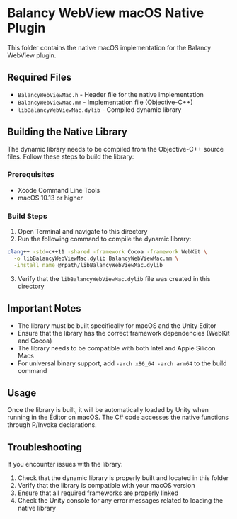 # Balancy WebView macOS Native Plugin

This folder contains the native macOS implementation for the Balancy WebView plugin.

## Required Files

- `BalancyWebViewMac.h` - Header file for the native implementation
- `BalancyWebViewMac.mm` - Implementation file (Objective-C++)
- `libBalancyWebViewMac.dylib` - Compiled dynamic library

## Building the Native Library

The dynamic library needs to be compiled from the Objective-C++ source files. Follow these steps to build the library:

### Prerequisites

- Xcode Command Line Tools
- macOS 10.13 or higher

### Build Steps

1. Open Terminal and navigate to this directory
2. Run the following command to compile the dynamic library:

```bash
clang++ -std=c++11 -shared -framework Cocoa -framework WebKit \
  -o libBalancyWebViewMac.dylib BalancyWebViewMac.mm \
  -install_name @rpath/libBalancyWebViewMac.dylib
```

3. Verify that the `libBalancyWebViewMac.dylib` file was created in this directory

## Important Notes

- The library must be built specifically for macOS and the Unity Editor
- Ensure that the library has the correct framework dependencies (WebKit and Cocoa)
- The library needs to be compatible with both Intel and Apple Silicon Macs
- For universal binary support, add `-arch x86_64 -arch arm64` to the build command

## Usage

Once the library is built, it will be automatically loaded by Unity when running in the Editor on macOS. The C# code accesses the native functions through P/Invoke declarations.

## Troubleshooting

If you encounter issues with the library:

1. Check that the dynamic library is properly built and located in this folder
2. Verify that the library is compatible with your macOS version
3. Ensure that all required frameworks are properly linked
4. Check the Unity console for any error messages related to loading the native library
